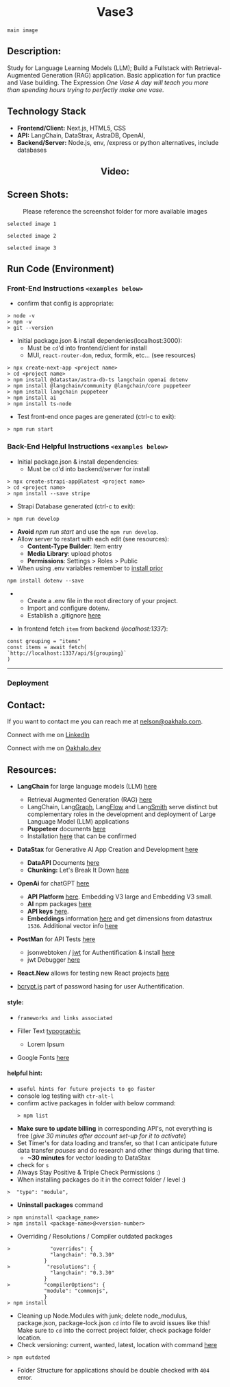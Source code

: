 <h1 align="center">Vase3</h1>

`main image`

## Description:
Study for Language Learning Models (LLM); Build a Fullstack with Retrieval-Augmented Generation (RAG) application. Basic application for fun practice and Vase building. The Expression *One Vase A day will teach you more than spending hours trying to perfectly make one vase.* 

## Technology Stack
- **Frontend/Client:** Next.js, HTML5, CSS
- **API:** LangChain, DataStrax, AstraDB, OpenAI, 
- **Backend/Server:** Node.js, env, /express or python alternatives, include databases

<h2 align="center">Video:</h2>

## Screen Shots:
<p align="center">Please reference the screenshot folder for more available images</p>

`selected image 1`

`selected image 2`

`selected image 3`

## Run Code (Environment)

### Front-End Instructions `<examples below>`
- confirm that config is appropriate:
```
> node -v
> npm -v
> git --version
```

- Initial package.json & install dependenies(localhost:3000):
    - Must be `cd`'d into frontend/client for install
    - MUI, `react-router-dom`, redux, formik, etc... (see resources)
```
> npx create-next-app <project name>
> cd <project name>
> npm install @datastax/astra-db-ts langchain openai dotenv
> npm install @langchain/community @langchain/core puppeteer
> npm install langchain puppeteer
> npm install ai
> npm install ts-node
```
- Test front-end once pages are generated (ctrl-c to exit):
```
> npm run start
```

### Back-End Helpful Instructions `<examples below>`
- Initial package.json & install dependencies:
    - Must be `cd`'d into backend/server for install
```
> npx create-strapi-app@latest <project name>
> cd <project name>
> npm install --save stripe
```
- Strapi Database generated (ctrl-c to exit):
```
> npm run develop
```
- **Avoid** *npm run start* and use the `npm run develop`. 
- Allow server to restart with each edit (see resources): 
    - **Content-Type Builder**: Item entry
    - **Media Library**: upload photos
    - **Permissions**: Settings > Roles > Public
- When using .env variables remember to [install prior](https://www.npmjs.com/package/dotenv/v/14.0.0)
```
npm install dotenv --save
```
-
    - Create a .env file in the root directory of your project.
    - Import and configure dotenv.
    - Establish a .gitignore [here](https://git-scm.com/docs/gitignore)

- In frontend fetch `item` from backend (*localhost:1337*):
```
const grouping = "items"
const items = await fetch(
`http://localhost:1337/api/${grouping}`
)
```
--------------------------
### Deployment


## Contact:
<!--- You can add in your linkedin, medium, stack overflow, dev.to account, etc. here --->
If you want to contact me you can reach me at <nelson@oakhalo.com>.

Connect with me on <a href="https://www.linkedin.com/in/ayla-nelson/">LinkedIn</a>

Connect with me on <a href="https://github.com/oakHalo">Oakhalo.dev</a>

## Resources:

- **LangChain** for large language models (LLM) [here](https://www.langchain.com/)
    - Retrieval Augmented Generation (RAG) [here](https://python.langchain.com/docs/tutorials/rag/)
    - LangChain, Lang[Graph](https://www.langchain.com/langgraph), Lang[Flow](https://www.langflow.org/) and Lang[Smith](https://www.langchain.com/langsmith) serve distinct but complementary roles in the development and deployment of Large Language Model (LLM) applications
    - **Puppeteer** documents [here](https://pptr.dev/)
    - Installation [here](https://js.langchain.com/docs/how_to/installation/) that can be confirmed

- **DataStax** for Generative AI App Creation and Development [here](https://www.datastax.com/)
    - **DataAPI** Documents [here](https://docs.datastax.com/en/astra-db-serverless/api-reference/collection-methods/create-collection.html)
    - **Chunking:** Let's Break It Down [here](https://www.datastax.com/blog/chunking-to-get-your-data-ai-ready)

- **OpenAi** for chatGPT [here](https://openai.com/)
    - **API Platform** [here](https://platform.openai.com/docs/overview). Embedding V3 large and Embedding V3 small. 
    - **AI** npm packages [here](https://www.npmjs.com/package/ai)
    - **API keys** [here](https://platform.openai.com/settings/organization/api-keys).
    - **Embeddings** information [here](https://platform.openai.com/docs/guides/embeddings) and get dimensions from datastrux `1536`. Additional vector info [here](https://www.datastax.com/guides/what-is-a-vector-database)

- **PostMan** for API Tests [here](https://www.postman.com/)
    - jsonwebtoken / [jwt](https://jwt.io/) for Authentification & install [here](https://www.npmjs.com/package/jsonwebtoken)
    - jwt Debugger [here](https://jwt.io/#debugger-io)
- **React.New** allows for testing new React projects [here](react.new)
- [bcrypt.js](https://www.npmjs.com/package/bcryptjs) part of password hasing for user Authentification. 


#### **style:** 
- `frameworks and links associated`

- Filler Text [typographic](https://generator.lorem-ipsum.info/)
    - Lorem Ipsum 
- Google Fonts [here](https://fonts.google.com/)

#### **helpful hint:** 
- `useful hints for future projects to go faster`
- console log testing with `ctr-alt-l` 
- confirm active packages in folder with below command: 
    ```
    > npm list
    ```
- **Make sure to update billing** in corresponding API's, not everything is free (*give 30 minutes after account set-up for it to activate*)
- Set Timer's for data loading and transfer, so that I can anticipate future data transfer *pauses* and do research and other things during that time. 
    - **~30 minutes** for vector loading to DataStax
- check for `s`
- Always Stay Positive & Triple Check Permissions :)
- When installing packages do it in the correct folder / level :) 
```
>  "type": "module",
```
- **Uninstall packages** command 
```
> npm uninstall <package_name>
> npm install <package-name>@<version-number>
```
- Overriding / Resolutions / Compiler outdated packages
```
>             "overrides": {
              "langchain": "0.3.30"
            }
>            "resolutions": {
              "langchain": "0.3.30"
            }
>           "compilerOptions": {
            "module": "commonjs",
            }
> npm install
```

- Cleaning up Node.Modules with junk; delete node_modulus, package.json, package-lock.json `cd` into file to avoid issues like this! Make sure to `cd` into the correct project folder, check package folder location. 
- Check versioning: current, wanted, latest, location with command [here](https://docs.npmjs.com/cli/v11/commands/npm-outdated)
   
 ```
> npm outdated
```

- Folder Structure for applications should be double checked with `404` error. 


<!-- 
### TODO stx: 
Future Structure (stx):
backend
frontend
images
screenShots [contains video link]
troubleShooting
---
https://www.youtube.com/watch?v=rQdibOsL1ps
https://www.youtube.com/watch?v=d-VKYF4Zow0
--
- **Arkiv** for scientific literature and articles from Cornel [here](https://arxiv.org/)

- npx set-up requirements
ESLint: Yes
Tailwind CSS: No
src/ directory: No
App Router: No
Import Alias: No

npm install @datastax/astra-db-ts@1.1.0
npm install langchain@0.1.36  
npm install openai@4.41.0 
---
strict set to false
---

from astrapy.info import CollectionVectorServiceOptions
from astrapy.constants import VectorMetric

collection = database.create_collection(
    "COLLECTION_NAME",
    metric=VectorMetric.DOT_PRODUCT,
    dimension=1536,
    service=CollectionVectorServiceOptions(
        provider="openai",
        model_name="text-embedding-3-small",
        authentication={
            "providerKey": "API_KEY_NAME",
        },
    ),
)


-->

